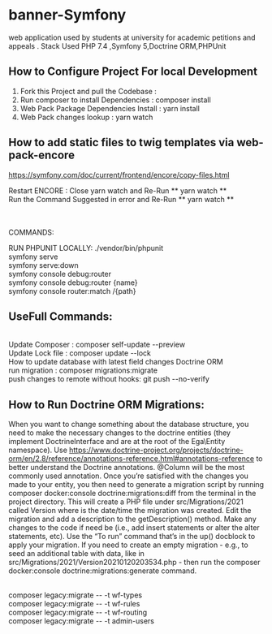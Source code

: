 # banner-Symfony

web application used by students at university for academic petitions and appeals . Stack Used PHP 7.4 ,Symfony
5,Doctrine ORM,PHPUnit

## How to Configure Project For local Development

1. Fork this Project and pull the Codebase :
   <br/>
2. Run composer to install Dependencies : composer install
   <br/>
3. Web Pack Package Dependencies Install : yarn install
   <br/>
4. Web Pack changes lookup : yarn watch
   <br/>

## How to add static files to twig templates via web-pack-encore

https://symfony.com/doc/current/frontend/encore/copy-files.html

Restart ENCORE : Close yarn watch and Re-Run ** yarn watch **
<br/>
Run the Command Suggested in error and Re-Run ** yarn watch **
<br/>
<br/>
<br/>

COMMANDS:

RUN PHPUNIT LOCALLY: ./vendor/bin/phpunit 
<br/>
symfony serve
<br/>
symfony serve:down<br/>
symfony console debug:router<br/>
symfony console debug:router {name}<br/>
symfony console router:match /{path}


## UseFull Commands:
<br/>
Update Composer : 
composer self-update --preview

<br/>
Update Lock file : composer update --lock

<br/>
How to update database with latest field changes Doctrine ORM <br/>
run migration : composer migrations:migrate

<br/>
push changes to remote without hooks: 
git push --no-verify 





## How to Run Doctrine ORM Migrations:
When you want to change something about the database structure, you need to make the necessary changes to the doctrine entities (they implement DoctrineInterface and are at the root of the Ega\Entity namespace). Use https://www.doctrine-project.org/projects/doctrine-orm/en/2.8/reference/annotations-reference.html#annotations-reference to better understand the Doctrine annotations. @Column will be the most commonly used annotation.
Once you’re satisfied with the changes you made to your entity, you then need to generate a migration script by running composer docker:console doctrine:migrations:diff from the terminal in the project directory. This will create a PHP file under src/Migrations/2021 called Version<Timestamp> where <Timestamp> is the date/time the migration was created.
Edit the migration and add a description to the getDescription() method. Make any changes to the code if need be (i.e., add insert statements or alter the alter statements, etc).
Use the “To run” command that’s in the up() docblock to apply your migration.
If you need to create an empty migration - e.g., to seed an additional table with data, like in src/Migrations/2021/Version20210120203534.php - then run the composer docker:console doctrine:migrations:generate command.


<br/>
composer legacy:migrate -- -t wf-types
<br/>
composer legacy:migrate -- -t wf-rules
<br/>
composer legacy:migrate -- -t wf-routing
<br/>
composer legacy:migrate -- -t admin-users


